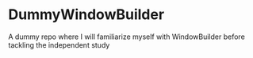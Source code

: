 # DummyWindowBuilder
A dummy repo where I will familiarize myself with WindowBuilder before tackling the independent study
